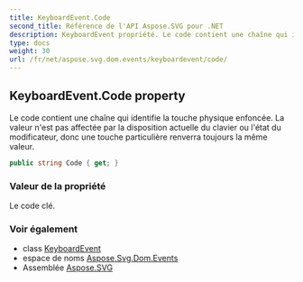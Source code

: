 ```yaml
---
title: KeyboardEvent.Code
second_title: Référence de l'API Aspose.SVG pour .NET
description: KeyboardEvent propriété. Le code contient une chaîne qui identifie la touche physique enfoncée. La valeur nest pas affectée par la disposition actuelle du clavier ou létat du modificateur donc une touche particulière renverra toujours la même valeur.
type: docs
weight: 30
url: /fr/net/aspose.svg.dom.events/keyboardevent/code/
---
```

## KeyboardEvent.Code property

Le code contient une chaîne qui identifie la touche physique enfoncée. La valeur n'est pas affectée par la disposition actuelle du clavier ou l'état du modificateur, donc une touche particulière renverra toujours la même valeur.

```csharp
public string Code { get; }
```

### Valeur de la propriété

Le code clé.

### Voir également

* class [KeyboardEvent](../)
* espace de noms [Aspose.Svg.Dom.Events](../../keyboardevent/)
* Assemblée [Aspose.SVG](../../../)


